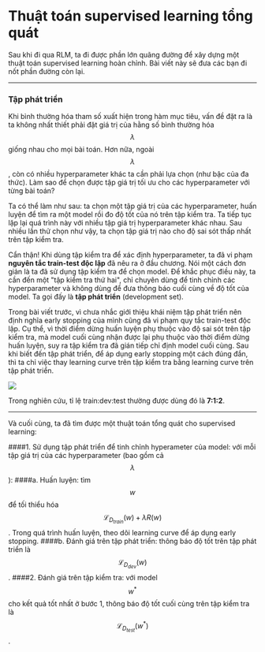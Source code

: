 # Thuật toán supervised learning tổng quát

Sau khi đi qua RLM, ta đi được phần lớn quãng đường để xây dựng một thuật toán supervised learning hoàn chỉnh. Bài viết này sẽ đưa các bạn đi nốt phần đường còn lại. 

---

### Tập phát triển

Khi bình thường hóa tham số xuất hiện trong hàm mục tiêu, vấn đề đặt ra là ta không nhất thiết phải đặt giá trị của hằng số bình thường hóa $$\lambda$$ giống nhau cho mọi bài toán. Hơn nữa, ngoài $$\lambda$$, còn có nhiều hyperparameter khác ta cần phải lựa chọn (như bậc của đa thức). Làm sao để chọn được tập giá trị tối ưu cho các hyperparameter với từng bài toán?

Ta có thể làm như sau: ta chọn một tập giá trị của các hyperparameter, huấn luyện để tìm ra một model rồi đo độ tốt của nó trên tập kiểm tra. Ta tiếp tục lặp lại quá trình này với nhiều tập giá trị hyperparameter khác nhau. Sau nhiều lần thử chọn như vậy, ta chọn tập giá trị nào cho độ sai sót thấp nhất trên tập kiểm tra.

Cẩn thận! Khi dùng tập kiểm tra để xác định hyperparameter, ta đã vi phạm **nguyên tắc train-test độc lập** đã nêu ra ở đầu chương. Nói một cách đơn giản là ta đã sử dụng tập kiểm tra để chọn model. Để khắc phục điều này, ta cần đến một "tập kiểm tra thứ hai", chỉ chuyên dùng để tinh chỉnh các hyperparameter và không dùng để đưa thông báo cuối cùng về độ tốt của model. Ta gọi đấy là **tập phát triển** (development set).

Trong bài viết trước, vì chưa nhắc giới thiệu khái niệm tập phát triển nên định nghĩa early stopping của mình cũng đã vi phạm quy tắc train-test độc lập. Cụ thể, vì thời điểm dừng huấn luyện phụ thuộc vào độ sai sót trên tập kiểm tra, mà model cuối cùng nhận được lại phụ thuộc vào thời điểm dừng huấn luyện, suy ra tập kiểm tra đã gián tiếp chỉ định model cuối cùng. Sau khi biết đến tập phát triển, để áp dụng early stopping một cách đúng đắn, thì ta chỉ việc thay learning curve trên tập kiểm tra bằng learning curve trên tập phát triển.

![](http://khanhxnguyen.com/wp-content/uploads/2016/06/early-stopping-2.png)

Trong nghiên cứu, tỉ lệ train:dev:test thường được dùng đó là **7:1:2**.

---

Và cuối cùng, ta đã tìm được một thuật toán tổng quát cho supervised learning:

####1. Sử dụng tập phát triển để tinh chỉnh hyperameter của model: với mỗi tập giá trị của các hyperparameter (bao gồm cả $$\lambda$$):
####a. Huấn luyện: tìm $$w$$ để tối thiểu hóa $$\mathcal{L}_{D_{train}}(w) + \lambda R(w)$$. Trong quá trình huấn luyện, theo dõi learning curve để áp dụng early stopping. 
####b. Đánh giá trên tập phát triển: thông báo độ tốt trên tập phát triển là $$\mathcal{L}_{D_{dev}}(w)$$. 
####2. Đánh giá trên tập kiểm tra: với model $$w^*$$ cho kết quả tốt nhất ở bước 1, thông báo độ tốt cuối cùng trên tập kiểm tra là $$\mathcal{L}_{D_{test}}(w^*)$$.
